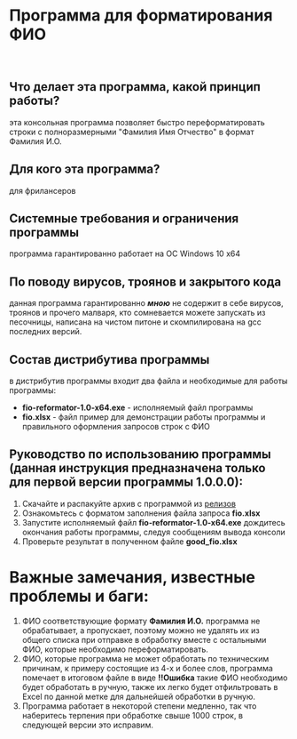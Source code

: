 # Программа для форматирования ФИО
<br>

## Что делает эта программа, какой принцип работы?

эта консольная программа позволяет быстро переформатировать строки с полноразмерными "Фамилия Имя Отчество" в формат Фамилия И.О.

## Для кого эта программа?

для фрилансеров

## Системные требования и ограничения программы

программа гарантированно работает на ОС Windows 10 x64 

## По поводу вирусов, троянов и закрытого кода

данная программа гарантированно ***мною*** не содержит в себе вирусов, троянов и прочего малваря, кто сомневается можете запускать из песочницы, написана на чистом питоне и скомпилирована на gcc последних версий.

## Состав дистрибутива программы

в дистрибутив программы входит два файла и необходимые для работы программы:

- **fio-reformator-1.0-x64.exe** - исполняемый файл программы
- **fio.xlsx** - файл пример для демонстрации работы программы и правильного оформления запросов строк с ФИО

## Руководство по использованию программы (данная инструкция предназначена только для первой версии программы 1.0.0.0):

1. Скачайте и распакуйте архив с программой из [релизов](https://github.com/itz0/fio/releases/)
2. Ознакомьтесь с форматом заполнения файла запроса **fio.xlsx**
3. Запустите исполняемый файл **fio-reformator-1.0-x64.exe** дождитесь окончания работы программы, следуя сообщениям вывода консоли
4. Проверьте результат в полученном файле **good_fio.xlsx**

# Важные замечания, известные проблемы и баги:

1. ФИО соответствующие формату **Фамилия И.О.** программа не обрабатывает, а пропускает, поэтому можно не удалять их из общего списка при отправке в обработку вместе с остальными ФИО, которые необходимо переформатировать.
2. ФИО, которые программа не может обработать по техническим причинам, к примеру состоящие из 4-х и более слов, программа помечает в итоговом файле в виде **!!Ошибка** такие ФИО необходимо будет обработать в ручную, также их легко будет отфильтровать в Excel по данной метке для дальнейшей обработки в ручную.
3. Программа работает в некоторой степени медленно, так что наберитесь терпения при обработке свыше 1000 строк, в следующей версии это исправим.
